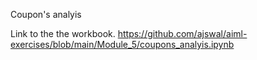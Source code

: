 Coupon's analyis

Link to the the workbook.
https://github.com/ajswal/aiml-exercises/blob/main/Module_5/coupons_analyis.ipynb

